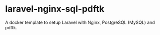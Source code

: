 # laravel-nginx-sql-pdftk
A docker template to setup Laravel with Nginx, PostgreSQL (MySQL) and pdftk.
